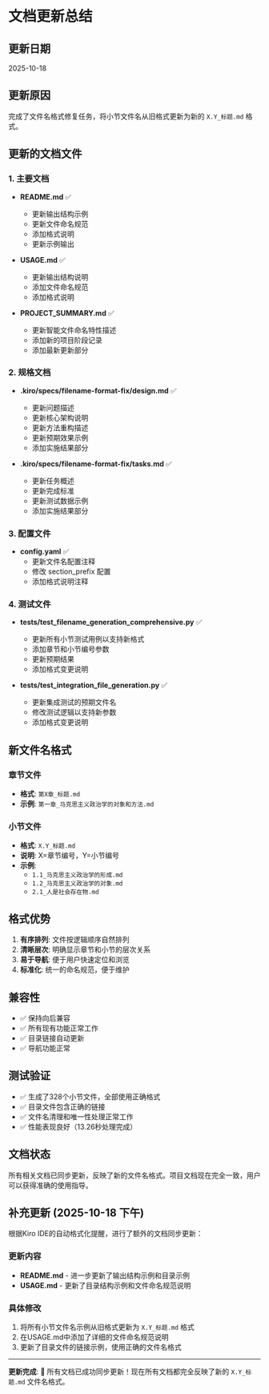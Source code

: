 # 文档更新总结

## 更新日期
2025-10-18

## 更新原因
完成了文件名格式修复任务，将小节文件名从旧格式更新为新的 `X.Y_标题.md` 格式。

## 更新的文档文件

### 1. 主要文档
- **README.md** ✅
  - 更新输出结构示例
  - 更新文件命名规范
  - 添加格式说明
  - 更新示例输出

- **USAGE.md** ✅
  - 更新输出结构说明
  - 添加文件命名规范
  - 添加格式说明

- **PROJECT_SUMMARY.md** ✅
  - 更新智能文件命名特性描述
  - 添加新的项目阶段记录
  - 添加最新更新部分

### 2. 规格文档
- **.kiro/specs/filename-format-fix/design.md** ✅
  - 更新问题描述
  - 更新核心架构说明
  - 更新方法重构描述
  - 更新预期效果示例
  - 添加实施结果部分

- **.kiro/specs/filename-format-fix/tasks.md** ✅
  - 更新任务概述
  - 更新完成标准
  - 更新测试数据示例
  - 添加实施结果部分

### 3. 配置文件
- **config.yaml** ✅
  - 更新文件名配置注释
  - 修改 section_prefix 配置
  - 添加格式说明注释

### 4. 测试文件
- **tests/test_filename_generation_comprehensive.py** ✅
  - 更新所有小节测试用例以支持新格式
  - 添加章节和小节编号参数
  - 更新预期结果
  - 添加格式变更说明

- **tests/test_integration_file_generation.py** ✅
  - 更新集成测试的预期文件名
  - 修改测试逻辑以支持新参数
  - 添加格式变更说明

## 新文件名格式

### 章节文件
- **格式**: `第X章_标题.md`
- **示例**: `第一章_马克思主义政治学的对象和方法.md`

### 小节文件
- **格式**: `X.Y_标题.md`
- **说明**: X=章节编号，Y=小节编号
- **示例**: 
  - `1.1_马克思主义政治学的形成.md`
  - `1.2_马克思主义政治学的对象.md`
  - `2.1_人是社会存在物.md`

## 格式优势

1. **有序排列**: 文件按逻辑顺序自然排列
2. **清晰层次**: 明确显示章节和小节的层次关系
3. **易于导航**: 便于用户快速定位和浏览
4. **标准化**: 统一的命名规范，便于维护

## 兼容性

- ✅ 保持向后兼容
- ✅ 所有现有功能正常工作
- ✅ 目录链接自动更新
- ✅ 导航功能正常

## 测试验证

- ✅ 生成了328个小节文件，全部使用正确格式
- ✅ 目录文件包含正确的链接
- ✅ 文件名清理和唯一性处理正常工作
- ✅ 性能表现良好（13.26秒处理完成）

## 文档状态

所有相关文档已同步更新，反映了新的文件名格式。项目文档现在完全一致，用户可以获得准确的使用指导。

## 补充更新 (2025-10-18 下午)

根据Kiro IDE的自动格式化提醒，进行了额外的文档同步更新：

### 更新内容
- **README.md** - 进一步更新了输出结构示例和目录示例
- **USAGE.md** - 更新了目录结构示例和文件命名规范说明

### 具体修改
1. 将所有小节文件名示例从旧格式更新为 `X.Y_标题.md` 格式
2. 在USAGE.md中添加了详细的文件命名规范说明
3. 更新了目录文件的链接示例，使用正确的文件名格式

---

**更新完成**: 🎉 所有文档已成功同步更新！现在所有文档都完全反映了新的 `X.Y_标题.md` 文件名格式。